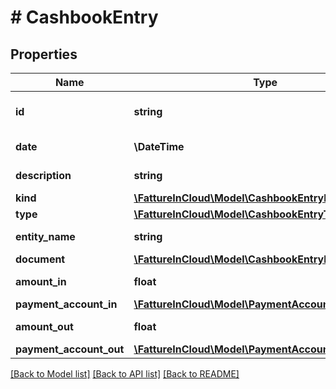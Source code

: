 # # CashbookEntry

## Properties

Name | Type | Description | Notes
------------ | ------------- | ------------- | -------------
**id** | **string** | Cashbook unique identifier. |
**date** | **\DateTime** | Cashbook date. |
**description** | **string** | Cashbook description. |
**kind** | [**\FattureInCloud\Model\CashbookEntryKind**](CashbookEntryKind.md) |  |
**type** | [**\FattureInCloud\Model\CashbookEntryType**](CashbookEntryType.md) |  | [optional]
**entity_name** | **string** | Entity name. | [optional]
**document** | [**\FattureInCloud\Model\CashbookEntryDataDocument**](CashbookEntryDataDocument.md) |  | [optional]
**amount_in** | **float** | Total amount in. | [optional]
**payment_account_in** | [**\FattureInCloud\Model\PaymentAccount**](PaymentAccount.md) |  | [optional]
**amount_out** | **float** | Total amount out. | [optional]
**payment_account_out** | [**\FattureInCloud\Model\PaymentAccount**](PaymentAccount.md) |  | [optional]

[[Back to Model list]](../../README.md#models) [[Back to API list]](../../README.md#endpoints) [[Back to README]](../../README.md)
